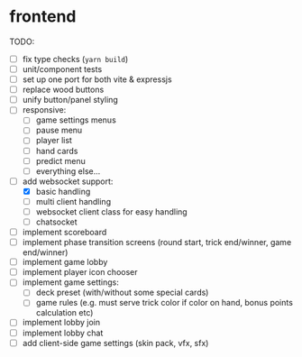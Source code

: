 # frontend

TODO:
 - [ ] fix type checks (`yarn build`)
 - [ ] unit/component tests
 - [ ] set up one port for both vite & expressjs
 - [ ] replace wood buttons
 - [ ] unify button/panel styling
 - [ ] responsive:
   - [ ] game settings menus
   - [ ] pause menu
   - [ ] player list
   - [ ] hand cards
   - [ ] predict menu
   - [ ] everything else...
 - [ ] add websocket support:
   - [x] basic handling
   - [ ] multi client handling
   - [ ] websocket client class for easy handling
   - [ ] chatsocket
 - [ ] implement scoreboard
 - [ ] implement phase transition screens (round start, trick end/winner, game end/winner)
 - [ ] implement game lobby
 - [ ] implement player icon chooser
 - [ ] implement game settings:
   - [ ] deck preset (with/without some special cards)
   - [ ] game rules (e.g. must serve trick color if color on hand, bonus points calculation etc)
 - [ ] implement lobby join
 - [ ] implement lobby chat
 - [ ] add client-side game settings (skin pack, vfx, sfx)
